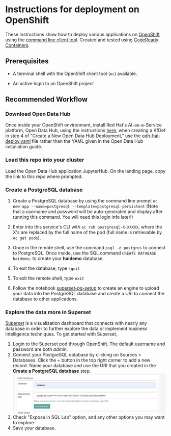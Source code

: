 # Instructions for deployment on OpenShift
These instructions show how to deploy various applications on [OpenShift](https://okd.io)
using the [command line client tool](https://docs.okd.io/latest/cli_reference/get_started_cli.html). Created and tested using [CodeReady Containers](https://developers.redhat.com/products/codeready-containers/overview).

## Prerequisites

* A terminal shell with the OpenShift client tool (`oc`) available.

* An active login to an OpenShift project

## Recommended Workflow

### Download Open Data Hub

Once inside your OpenShift environment, install Red Hat's AI-as-a-Service platform, Open Data Hub, using the instructions [here](https://opendatahub.io/docs/getting-started/quick-installation.html), when creating a KfDef in step 4 of "Create a New Open Data Hub Deployment," use the [odh-hai-deploy.yaml]('./odh-hai-deploy.yaml') file rather than the YAML given in the Open Data Hub installation guide.

### Load this repo into your cluster

Load the Open Data Hub application JupyterHub. On the landing page, copy the link to this repo where prompted.

### Create a PostgreSQL database

1. Create a PostgreSQL database by using the command line prompt `oc new-app --name=postgresql --template=postgresql-persistent` (Note that a username and password will be auto-generated and display after running this command. You will need this login info later!) 

2. Enter into this service's CLI with `oc rsh postgresql-X-XXXXX`, where the X's are replaced by the full name of the pod (full name is retrievable by `oc get pods`).

3. Once in the remote shell, use the command `psql -d postgres` to connect to PostgreSQL. Once inside, use the SQL command `CREATE DATABASE haidemo;` to create your **haidemo** database.

4. To exit the database, type `\quit` 

5. To exit the remote shell, type `exit`

6. Follow the notebook [superset-pg-setup]('./superset-pg-setup.ipynb') to create an engine to upload your data into the PostgreSQL database and create a URI to connect the database to other applications.
 

### Explore the data more in Superset

[Superset](apache-superset.io) is a visualization dashboard that connects with nearly any database in order to further explore the data or implement business intelligence techniques. To get started with Superset, 
1. Login to the Superset pod through OpenShift. The default username and password are both _admin_.
2. Connect your PostgreSQL database by clicking on Sources > Databases. Click the + button in the top right corner to add a new record. Name your database and use the URI that you created in the **Create a PostgreSQL database** step. 
![Example of Superset URI](./superset_uri.png)
3. Check "Expose in SQL Lab" option, and any other options you may want to explore.
4. Save your database.
